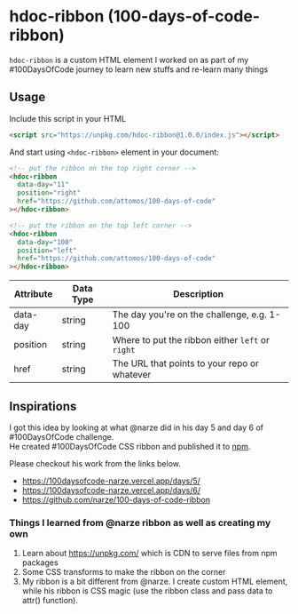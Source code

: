 # hdoc-ribbon (100-days-of-code-ribbon)

`hdoc-ribbon` is a custom HTML element I worked on as part of my #100DaysOfCode journey to learn
new stuffs and re-learn many things

## Usage

Include this script in your HTML

```html
<script src="https://unpkg.com/hdoc-ribbon@1.0.0/index.js"></script>
```

And start using `<hdoc-ribbon>` element in your document:

```html
<!-- put the ribbon on the top right corner -->
<hdoc-ribbon
  data-day="11"
  position="right"
  href="https://github.com/attomos/100-days-of-code"
></hdoc-ribbon>

<!-- put the ribbon on the top left corner -->
<hdoc-ribbon
  data-day="100"
  position="left"
  href="https://github.com/attomos/100-days-of-code"
></hdoc-ribbon>
```

| Attribute | Data Type | Description                                      |
| --------- | --------- | ------------------------------------------------ |
| data-day  | string    | The day you're on the challenge, e.g. 1-100      |
| position  | string    | Where to put the ribbon either `left` or `right` |
| href      | string    | The URL that points to your repo or whatever     |

## Inspirations

I got this idea by looking at what @narze did in his day 5 and day 6 of #100DaysOfCode challenge.  
He created #100DaysOfCode CSS ribbon and published it to [npm](https://www.npmjs.com/package/hundred-days-of-code-css-ribbon).

Please checkout his work from the links below.

- https://100daysofcode-narze.vercel.app/days/5/
- https://100daysofcode-narze.vercel.app/days/6/
- https://github.com/narze/100-days-of-code-ribbon

### Things I learned from @narze ribbon as well as creating my own

1. Learn about https://unpkg.com/ which is CDN to serve files from npm packages
2. Some CSS transforms to make the ribbon on the corner
3. My ribbon is a bit different from @narze. I create custom HTML element, while his ribbon is CSS
   magic (use the ribbon class and pass data to attr() function).
